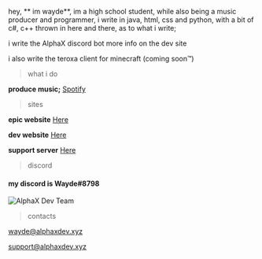 hey, ** im wayde**, im a high school student, while also being a music producer and programmer, i write in java, html, css and python, with a bit of c#, c++ thrown in here and there, as to what i write;

i write the AlphaX discord bot more info on the dev site

i also write the teroxa client for minecraft (coming soon:tm:)

> what i do

**produce music;** [Spotify](https://pog.alphaxdev.xyz/spotify)

> sites

**epic website** [Here](https://pog.alphaxdev.xyz/)

**dev website** [Here](https://bot.alphaxdev.xyz/)

**support server** [Here](https://bot.alphaxdev.xyz/support)

> discord

#### my discord is Wayde#8798

![AlphaX Dev Team](https://i.imgur.com/I8PZx6C.png)

> contacts

wayde@alphaxdev.xyz

support@alphaxdev.xyz
